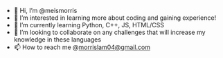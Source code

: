 - 👋 Hi, I’m @meismorris
- 👀 I’m interested in learning more about coding and gaining experience!
- 🌱 I’m currently learning Python, C++, JS, HTML/CSS
- 💞️ I’m looking to collaborate on any challenges that will increase my knowledge in these languages
- 📫 How to reach me @morrislam04@gmail.com


